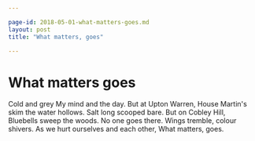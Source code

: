 ```yaml
---

page-id: 2018-05-01-what-matters-goes.md
layout: post
title: "What matters, goes"

---
```


# What matters goes

Cold and grey
My mind and the day.
But at Upton Warren,
House Martin's skim the water hollows. 
Salt long scooped bare. 
But on Cobley Hill,
Bluebells sweep the woods. 
No one goes there. 
Wings tremble, colour shivers. 
As we hurt ourselves and each other,
What matters, goes. 

